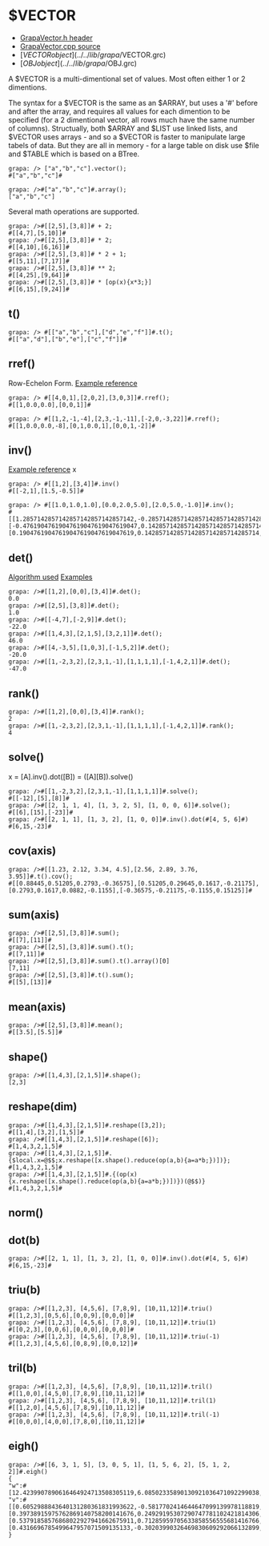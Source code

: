 # $VECTOR
- [GrapaVector.h header](../../source/grapa/GrapaVector.h)
- [GrapaVector.cpp source](../../source/grapa/GrapaVector.cpp)
- [$VECTOR object](../../lib/grapa/$VECTOR.grc)
- [$OBJ object](../../lib/grapa/$OBJ.grc)
 
A $VECTOR is a multi-dimentional set of values. Most often either 1 or 2 dimentions. 

The syntax for a $VECTOR is the same as an $ARRAY, but uses a '#' before and after the array, and requires all values for each dimention to be specified (for a 2 dimentional vector, all rows much have the same number of columns). Structually, both $ARRAY and $LIST use linked lists, and $VECTOR uses arrays - and so a $VECTOR is faster to manipulate large tabels of data. But they are all in memory - for a large table on disk use $file and $TABLE which is based on a BTree. 

```
grapa: /> ["a","b","c"].vector();
#["a","b","c"]#

grapa: />#["a","b","c"]#.array();
["a","b","c"]
```

Several math operations are supported.
```
grapa: />#[[2,5],[3,8]]# + 2;
#[[4,7],[5,10]]#
grapa: />#[[2,5],[3,8]]# * 2;
#[[4,10],[6,16]]#
grapa: />#[[2,5],[3,8]]# * 2 + 1;
#[[5,11],[7,17]]#
grapa: />#[[2,5],[3,8]]# ** 2;
#[[4,25],[9,64]]#
grapa: />#[[2,5],[3,8]]# * [op(x){x*3;}]
#[[6,15],[9,24]]#
```

## t()

```
grapa: /> #[["a","b","c"],["d","e","f"]]#.t();
#[["a","d"],["b","e"],["c","f"]]#
```

## rref()
Row-Echelon Form.
[Example reference](https://www.geeksforgeeks.org/row-echelon-form/)

```
grapa: /> #[[4,0,1],[2,0,2],[3,0,3]]#.rref();
#[[1,0.0,0.0],[0,0,1]]#

grapa: /> #[[1,2,-1,-4],[2,3,-1,-11],[-2,0,-3,22]]#.rref();
#[[1,0.0,0.0,-8],[0,1,0.0,1],[0,0,1,-2]]#
```


## inv()
[Example reference](https://www.tutorialspoint.com/numpy/numpy_inv.htm)
x
```
grapa: /> #[[1,2],[3,4]]#.inv()
#[[-2,1],[1.5,-0.5]]#

grapa: /> #[[1.0,1.0,1.0],[0.0,2.0,5.0],[2.0,5.0,-1.0]]#.inv();
#[[1.2857142857142857142857142857142,-0.28571428571428571428571428571428,-0.14285714285714285714285714285714],[-0.47619047619047619047619047619047,0.14285714285714285714285714285714,0.23809523809523809523809523809523],[0.19047619047619047619047619047619,0.14285714285714285714285714285714,-0.095238095238095238095238095238095]]#
```

## det()
[Algorithm used](https://www.codesansar.com/c-programming-examples/matrix-determinant.htm)
[Examples](https://www.math10.com/en/algebra/matrices/determinant.html)

```
grapa: />#[[1,2],[0,0],[3,4]]#.det();
0.0
grapa: />#[[2,5],[3,8]]#.det();
1.0
grapa: />#[[-4,7],[-2,9]]#.det();
-22.0
grapa: />#[[1,4,3],[2,1,5],[3,2,1]]#.det();
46.0
grapa: />#[[4,-3,5],[1,0,3],[-1,5,2]]#.det();
-20.0
grapa: />#[[1,-2,3,2],[2,3,1,-1],[1,1,1,1],[-1,4,2,1]]#.det();
-47.0
```

## rank()

```
grapa: />#[[1,2],[0,0],[3,4]]#.rank();
2
grapa: />#[[1,-2,3,2],[2,3,1,-1],[1,1,1,1],[-1,4,2,1]]#.rank();
4
```

## solve()
x = [A].inv().dot([B]) = ([A][B]).solve()

```
grapa: />#[[1,-2,3,2],[2,3,1,-1],[1,1,1,1]]#.solve();
#[[-12],[5],[8]]#
grapa: />#[[2, 1, 1, 4], [1, 3, 2, 5], [1, 0, 0, 6]]#.solve();
#[[6],[15],[-23]]#
grapa: />#[[2, 1, 1], [1, 3, 2], [1, 0, 0]]#.inv().dot(#[4, 5, 6]#)
#[6,15,-23]#
```

## cov(axis)

```
grapa: />#[[1.23, 2.12, 3.34, 4.5],[2.56, 2.89, 3.76, 3.95]]#.t().cov();
#[[0.88445,0.51205,0.2793,-0.36575],[0.51205,0.29645,0.1617,-0.21175],[0.2793,0.1617,0.0882,-0.1155],[-0.36575,-0.21175,-0.1155,0.15125]]#
```

## sum(axis)

```
grapa: />#[[2,5],[3,8]]#.sum();
#[[7],[11]]#
grapa: />#[[2,5],[3,8]]#.sum().t();
#[[7,11]]#
grapa: />#[[2,5],[3,8]]#.sum().t().array()[0]
[7,11]
grapa: />#[[2,5],[3,8]]#.t().sum();
#[[5],[13]]#
```

## mean(axis)

```
grapa: />#[[2,5],[3,8]]#.mean();
#[[3.5],[5.5]]#
```

## shape()

```
grapa: />#[[1,4,3],[2,1,5]]#.shape();
[2,3]
```

## reshape(dim) 

```
grapa: />#[[1,4,3],[2,1,5]]#.reshape([3,2]);
#[[1,4],[3,2],[1,5]]#
grapa: />#[[1,4,3],[2,1,5]]#.reshape([6]);
#[1,4,3,2,1,5]#
grapa: />#[[1,4,3],[2,1,5]]#.{$local.x=@$$;x.reshape([x.shape().reduce(op(a,b){a=a*b;})])};
#[1,4,3,2,1,5]#
grapa: />#[[1,4,3],[2,1,5]]#.{(op(x){x.reshape([x.shape().reduce(op(a,b){a=a*b;})])})(@$$)}
#[1,4,3,2,1,5]#
```

## norm()

## dot(b)

```
grapa: />#[[2, 1, 1], [1, 3, 2], [1, 0, 0]]#.inv().dot(#[4, 5, 6]#)
#[6,15,-23]#
```

## triu(b) 

```
grapa: />#[[1,2,3], [4,5,6], [7,8,9], [10,11,12]]#.triu()
#[[1,2,3],[0,5,6],[0,0,9],[0,0,0]]#
grapa: />#[[1,2,3], [4,5,6], [7,8,9], [10,11,12]]#.triu(1)
#[[0,2,3],[0,0,6],[0,0,0],[0,0,0]]#
grapa: />#[[1,2,3], [4,5,6], [7,8,9], [10,11,12]]#.triu(-1)
#[[1,2,3],[4,5,6],[0,8,9],[0,0,12]]#
```

## tril(b)

```
grapa: />#[[1,2,3], [4,5,6], [7,8,9], [10,11,12]]#.tril()
#[[1,0,0],[4,5,0],[7,8,9],[10,11,12]]#
grapa: />#[[1,2,3], [4,5,6], [7,8,9], [10,11,12]]#.tril(1)
#[[1,2,0],[4,5,6],[7,8,9],[10,11,12]]#
grapa: />#[[1,2,3], [4,5,6], [7,8,9], [10,11,12]]#.tril(-1)
#[[0,0,0],[4,0,0],[7,8,0],[10,11,12]]#
```

## eigh()

```
grapa: />#[[6, 3, 1, 5], [3, 0, 5, 1], [1, 5, 6, 2], [5, 1, 2, 2]]#.eigh()
{
"w":#[12.4239907890616464924713508305119,6.08502335890130921036471092299038,-3.7463749135825172968593735552929,-0.76263923438043840597668819820936]#,
"v":#[[0.6052988843640131280361831993622,-0.5817702414644647099139978118819,-0.35986577234737391199231188198498,-0.40700524889353398084503792722898],[0.39738915975762869140758200141676,0.24929195307290747781102421814306,0.7648182321448360641845574152262,-0.44157496489165778818545163353957],[0.53791858576868022927941662675911,0.71285959705633858556555681416766,-0.42255936025156366780457229626123,0.1546556724892004570750742828433],[0.4316696785499647957071509135133,-0.30203990326469830609292066132899,0.32709827993351621988757318389964,0.78449977738744885696548737926574]]#
}
```


